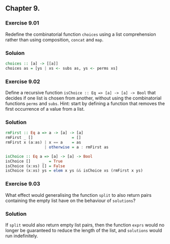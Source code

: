 ## Chapter 9.

### Exercise 9.01

Redefine the combinatorial function `choices` using a list comprehension rather
than using composition, `concat` and `map`.

### Soluion

```haskell
choices :: [a] -> [[a]]
choices as = [ys | xs <- subs as, ys <- perms xs]
```

### Exercise 9.02

Define a recursive function `isChoice :: Eq => [a] -> [a] -> Bool` that decides
if one list is chosen from another, without using the combinatorial functions
`perms` and `subs`. Hint: start by defining a function that removes the first
occurrence of a value from a list.

### Solution

```haskell
rmFirst :: Eq a => a -> [a] -> [a]
rmFirst _ []                 = []
rmFirst x (a:as) | x == a    = as
                 | otherwise = a : rmFirst as

isChoice :: Eq a => [a] -> [a] -> Bool
isChoice []     _  = True
isChoice (x:xs) [] = False
isChoice (x:xs) ys = elem x ys && isChoice xs (rmFirst x ys)
```

### Exercise 9.03

What effect would generalising the function `split` to also return pairs
containing the empty list have on the behaviour of `solutions`?

### Solution

If `split` would also return empty list pairs, then the function `exprs` would
no longer be guaranteed to reduce the length of the list, and `solutions` would
run indefinitely.
